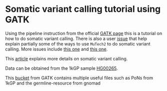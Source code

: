 # Somatic variant calling tutorial using GATK 

Using the pipeline instruction from the official [GATK page](https://gatk.broadinstitute.org/hc/en-us/articles/360035894731-Somatic-short-variant-discovery-SNVs-Indels-)
this is a tutorial on how to do somatic variant calling. There is also a user [issue](https://gatk.broadinstitute.org/hc/en-us/community/posts/360056100851-Somatic-pipeline-from-FASTQ-to-VCF) that help
explain partially some of the ways to use `MuTech2` to do somatic variant calling. More issues include [this one](https://gatk.broadinstitute.org/hc/en-us/community/posts/360057810051-Mutect2-somatic-variant-calling-with-without-matched-normal-sample) and [this one](https://gatk.broadinstitute.org/hc/en-us/community/posts/360061543792-Panel-of-Normals-Documentation).  

This [article](https://gatk.broadinstitute.org/hc/en-us/articles/360035890491-Somatic-calling-is-NOT-simply-a-difference-between-two-callsets) explains more details on somatic variant calling. 

Data can be obtained from the 1kGP sample [HG00265](https://www.internationalgenome.org/data-portal/sample/HG00265).  

This [bucket](https://console.cloud.google.com/storage/browser/gatk-best-practices/somatic-hg38?prefix=) from GATK contains multiple useful files such as PoNs from 1kGP and the germline-resource from gnomad 
